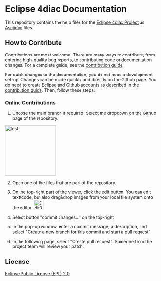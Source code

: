 # Eclipse 4diac Documentation

This repository contains the help files for the [Eclipse 4diac Project](https://eclipse.dev/4diac) as [Asciidoc](https://asciidoc.org/) files.

## How to Contribute

Contributions are most welcome. There are many ways to contribute, from entering high-quality bug reports, to contributing code or documentation changes. For a complete guide, see the [contribution guide](https://github.com/eclipse-4diac/4diac-documentation/blob/main/CONTRIBUTING.md).

For quick changes to the documentation, you do not need a development set-up. Changes can be made quickly and directly on the Github page. You do need to create Eclipse and Github accounts as described in the [contribution guide](https://github.com/eclipse-4diac/4diac-documentation/blob/main/CONTRIBUTING.md). Then, follow these steps:

### Online Contributions
1. Choose the main branch if required. Select the dropdown on the Github page of the repository.
<img width="166" alt="test" src="https://github.com/eclipse-4diac/4diac-documentation/assets/65956373/1714c783-5be9-4304-b97d-743c38f84e3e">

2. Open one of the files that are part of the repository.

3. On the top-right part of the viewer, click the edit button. You can edit text/code, but also drag&drop images from your local file system onto the editor.
   <img width="32" alt="EditButtonGithub" src="https://github.com/eclipse-4diac/4diac-documentation/assets/65956373/09cb810e-2b22-4023-a769-a5acd41cb756">

4. Select button "commit changes..." on the top-right

5. In the pop-up window, enter a commit message, a description, and select "Create a new branch for this commit and start a pull request"

6. In the following page, select "Create pull request". Someone from the project team will review your patch.


## License

[Eclipse Public License (EPL) 2.0](https://www.eclipse.org/legal/epl-2.0/)
